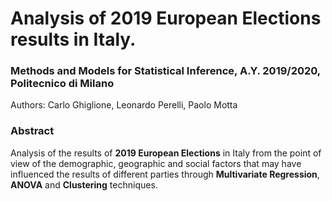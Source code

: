 # Analysis of 2019 European Elections results in Italy.

### Methods and Models for Statistical Inference, A.Y. 2019/2020, Politecnico di Milano

Authors: Carlo Ghiglione, Leonardo Perelli, Paolo Motta

### Abstract
Analysis of the results of **2019 European Elections** in Italy from the point of view of the demographic, geographic and social factors that may have influenced
the results of different parties through **Multivariate Regression**, **ANOVA** and **Clustering** techniques.
